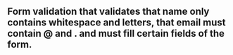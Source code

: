 ## Form validation that validates that name only contains whitespace and letters, that email must contain @ and . and must fill certain fields of the form. #